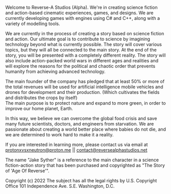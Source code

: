 Welcome to Reverse-A Studios (Alpha). We're in creating science fiction and action-based cinematic experiences, games, and designs. We are currently developing games with engines using C# and C++, along with a variety of modelling tools.

We are currently in the process of creating a story based on science fiction and action. Our ultimate goal is to contribute to science by imagining technology beyond what is currently possible. The story will cover various topics, but they will all be connected to the main story. At the end of the story, you will be presented with a completely different reality. The story will also include action-packed world wars in different ages and realities and will explore the reasons for the political and chaotic order that prevents humanity from achieving advanced technology.

The main founder of the company has pledged that at least 50% or more of the total revenues will be used for artificial intelligence mobile vehicles and drones for development and their production. (Which cultivates the fields and distributes the crops by itself)  
The main purpose is to protect nature and expand to more green, in order to improve our home planet, Earth.

In this way, we believe we can overcome the global food crisis and save many future scientists, doctors, and engineers from starvation. We are passionate about creating a world better place where babies do not die, and we are determined to work hard to make it a reality.

If you are interested in learning more, please contact us via email at protonxvsxneutron@proton.me || contact@reversealphastudios.net


The name "Jake Syther" is a reference to the main character in a science fiction-action story that has been purchased and copyrighted as "The Story of 'Age Of Reverse'".




Copyright (c) 2022
The subject has all the legal rights
by U.S. Copyright Office
101 Independence Ave. S.E.
Washington, D.C.
